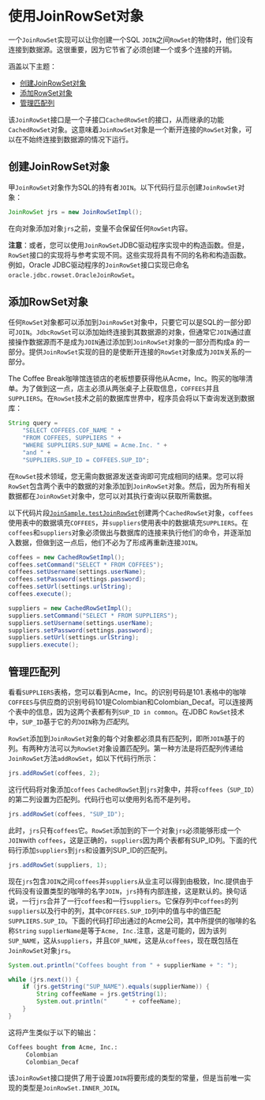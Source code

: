 # 使用JoinRowSet对象

一个`JoinRowSet`实现可以让你创建一个SQL `JOIN`之间`RowSet`的物体时，他们没有连接到数据源。这很重要，因为它节省了必须创建一个或多个连接的开销。

涵盖以下主题：

- [创建JoinRowSet对象](https://docs.oracle.com/javase/tutorial/jdbc/basics/joinrowset.html#creating-joinrowset-object)
- [添加RowSet对象](https://docs.oracle.com/javase/tutorial/jdbc/basics/joinrowset.html#adding-rowset-objects)
- [管理匹配列](https://docs.oracle.com/javase/tutorial/jdbc/basics/joinrowset.html#managing-match-columns)

该`JoinRowSet`接口是一个子接口`CachedRowSet`的接口，从而继承的功能`CachedRowSet`对象。这意味着`JoinRowSet`对象是一个断开连接的`RowSet`对象，可以在不始终连接到数据源的情况下运行。

## 创建JoinRowSet对象

甲`JoinRowSet`对象作为SQL的持有者`JOIN`。以下代码行显示创建`JoinRowSet`对象：

```java
JoinRowSet jrs = new JoinRowSetImpl();
```

在向对象添加对象`jrs`之前，变量不会保留任何`RowSet`内容。

**注意**：或者，您可以使用`JoinRowSet`JDBC驱动程序实现中的构造函数。但是，`RowSet`接口的实现将与参考实现不同。这些实现将具有不同的名称和构造函数。例如，Oracle JDBC驱动程序的`JoinRowSet`接口实现已命名`oracle.jdbc.rowset.OracleJoinRowSet`。

## 添加RowSet对象

任何`RowSet`对象都可以添加到`JoinRowSet`对象中，只要它可以是SQL的一部分即可`JOIN`。`JdbcRowSet`可以添加始终连接到其数据源的对象，但通常它`JOIN`通过直接操作数据源而不是成为`JOIN`通过添加到`JoinRowSet`对象的一部分而构成a 的一部分。提供`JoinRowSet`实现的目的是使断开连接的`RowSet`对象成为`JOIN`关系的一部分。

The Coffee Break咖啡馆连锁店的老板想要获得他从Acme，Inc。购买的咖啡清单。为了做到这一点，店主必须从两张桌子上获取信息，`COFFEES`并且`SUPPLIERS`。在`RowSet`技术之前的数据库世界中，程序员会将以下查询发送到数据库：

```java
String query =
    "SELECT COFFEES.COF_NAME " +
    "FROM COFFEES, SUPPLIERS " +
    "WHERE SUPPLIERS.SUP_NAME = Acme.Inc. " +
    "and " +
    "SUPPLIERS.SUP_ID = COFFEES.SUP_ID";
```

在`RowSet`技术领域，您无需向数据源发送查询即可完成相同的结果。您可以将`RowSet`包含两个表中的数据的对象添加到`JoinRowSet`对象。然后，因为所有相关数据都在`JoinRowSet`对象中，您可以对其执行查询以获取所需数据。

以下代码片段[`JoinSample.testJoinRowSet`](https://docs.oracle.com/javase/tutorial/jdbc/basics/gettingstarted.html)创建两个`CachedRowSet`对象，`coffees`使用表中的数据填充`COFFEES`，并`suppliers`使用表中的数据填充`SUPPLIERS`。在`coffees`和`suppliers`对象必须做出与数据库的连接来执行他们的命令，并逐渐加入数据，但做到这一点后，他们不必为了形成再重新连接`JOIN`。

```java
coffees = new CachedRowSetImpl();
coffees.setCommand("SELECT * FROM COFFEES");
coffees.setUsername(settings.userName);
coffees.setPassword(settings.password);
coffees.setUrl(settings.urlString);
coffees.execute();

suppliers = new CachedRowSetImpl();
suppliers.setCommand("SELECT * FROM SUPPLIERS");
suppliers.setUsername(settings.userName);
suppliers.setPassword(settings.password);
suppliers.setUrl(settings.urlString);
suppliers.execute(); 
```

## 管理匹配列

看看`SUPPLIERS`表格，您可以看到Acme，Inc。的识别号码是101.表格中的咖啡`COFFEES`与供应商的识别号码101是Colombian和Colombian_Decaf。可以连接两个表中的信息，因为这两个表都有列`SUP_ID in common`。在JDBC `RowSet`技术中，`SUP_ID`基于它的*列*`JOIN`称为*匹配列*。

`RowSet`添加到`JoinRowSet`对象的每个对象都必须具有匹配列，即所`JOIN`基于的列。有两种方法可以为`RowSet`对象设置匹配列。第一种方法是将匹配列传递给`JoinRowSet`方法`addRowSet`，如以下代码行所示：

```java
jrs.addRowSet(coffees, 2);
```

这行代码将对象添加`coffees` `CachedRowSet`到`jrs`对象中，并将`coffees`（`SUP_ID`）的第二列设置为匹配列。代码行也可以使用列名而不是列号。

```java
jrs.addRowSet(coffees, "SUP_ID");
```

此时，`jrs`只有`coffees`它。`RowSet`添加到的下一个对象`jrs`必须能够形成一个`JOIN`with `coffees`，这是正确的，`suppliers`因为两个表都有SUP_ID列。下面的代码行添加`suppliers`到`jrs`和设置列SUP_ID的匹配列。

```java
jrs.addRowSet(suppliers, 1);
```

现在`jrs`包含`JOIN`之间`coffees`并`suppliers`从业主可以得到由极致，Inc.提供由于代码没有设置类型的咖啡的名字`JOIN`，`jrs`持有内部连接，这是默认的。换句话说，一行`jrs`合并了一行`coffees`和一行`suppliers`。它保存列中`coffees`的列`suppliers`以及行中的列，其中`COFFEES.SUP_ID`列中的值与中的值匹配`SUPPLIERS.SUP_ID`。下面的代码打印出通过的Acme公司，其中所提供的咖啡的名称`String` `supplierName`是等于`Acme, Inc.`注意，这是可能的，因为该列`SUP_NAME`，这从`suppliers`，并且`COF_NAME`，这是从`coffees`，现在既包括在`JoinRowSet`对象`jrs`。

```java
System.out.println("Coffees bought from " + supplierName + ": ");

while (jrs.next()) {
    if (jrs.getString("SUP_NAME").equals(supplierName)) {
        String coffeeName = jrs.getString(1);
        System.out.println("     " + coffeeName);
    }
}
```

这将产生类似于以下的输出：

```sql
Coffees bought from Acme, Inc.:
     Colombian
     Colombian_Decaf
```

该`JoinRowSet`接口提供了用于设置`JOIN`将要形成的类型的常量，但是当前唯一实现的类型是`JoinRowSet.INNER_JOIN`。